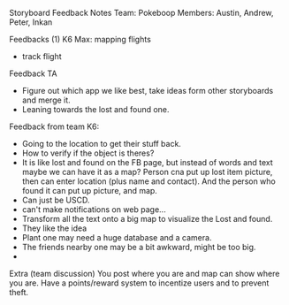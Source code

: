 Storyboard Feedback Notes
Team: Pokeboop
Members: Austin, Andrew, Peter, Inkan

Feedbacks (1) K6
Max: mapping flights
- track flight 


Feedback TA
- Figure out which app we like best, take ideas form other storyboards and merge it.
- Leaning towards the lost and found one.

Feedback from team K6:
- Going to the location to get their stuff back.
- How to verify if the object is theres?
- It is like lost and found on the FB page, but instead of words and text maybe we can have it as a map? Person cna put up lost item picture, then can enter location (plus name and contact). And the person who found it can put up picture, and map. 
- Can just be USCD.
- can't make notifications on web page...
- Transform all the text onto a big map to visualize the Lost and found.
- They like the idea
- Plant one may need a huge database and a camera.
- The friends nearby one may be a bit awkward, might be too big.
- 



Extra (team discussion)
You post where you are and map can show where you are.
Have a points/reward system to incentize users and to prevent theft.